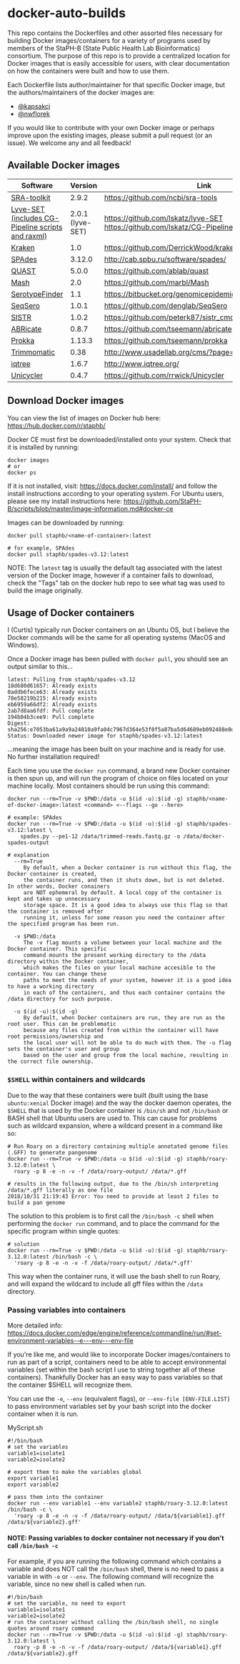 # docker-auto-builds
This repo contains the Dockerfiles and other assorted files necessary for building Docker images/containers for a variety of programs used by members of the StaPH-B (State Public Health Lab Bioinformatics) consortium. The purpose of this repo is to provide a centralized location for Docker images that is easily accessible for users, with clear documentation on how the containers were built and how to use them.

Each Dockerfile lists author/maintainer for that specific Docker image, but the authors/maintainers of the docker images are:
  * [@kapsakcj](https://github.com/kapsakcj)
  * [@nwflorek](https://github.com/nwflorek)

If you would like to contribute with your own Docker image or perhaps improve upon the existing images, please submit a pull request (or an issue). We welcome any and all feedback!

## Available Docker images
| Software | Version | Link |
| -------- | ------- | -------- |
| [SRA-toolkit](https://hub.docker.com/r/staphb/sratoolkit-v2.9.2/) | 2.9.2 | https://github.com/ncbi/sra-tools |
| [Lyve-SET (includes CG-Pipeline scripts and raxml)](https://hub.docker.com/r/staphb/lyveset-v2.0/) | 2.0.1 (lyve-SET) | https://github.com/lskatz/lyve-SET https://github.com/lskatz/CG-Pipeline |
| [Kraken](https://hub.docker.com/r/staphb/kraken-v1.0/) | 1.0 | https://github.com/DerrickWood/kraken |
| [SPAdes](https://hub.docker.com/r/staphb/spades-v3.12/) | 3.12.0 | http://cab.spbu.ru/software/spades/ |
| [QUAST](https://hub.docker.com/r/staphb/quast-v5.0.0/) | 5.0.0 | https://github.com/ablab/quast |
| [Mash](https://hub.docker.com/r/staphb/mash/) | 2.0 | https://github.com/marbl/Mash |
| [SerotypeFinder](https://hub.docker.com/r/staphb/serotypefinder-v1.1/) | 1.1 | https://bitbucket.org/genomicepidemiology/serotypefinder/ |
| [SeqSero](https://hub.docker.com/r/staphb/seqsero-v1.0.1/) | 1.0.1 | https://github.com/denglab/SeqSero |
| [SISTR](https://hub.docker.com/r/staphb/sistr-v1.0.2/) | 1.0.2 | https://github.com/peterk87/sistr_cmd |
| [ABRicate](https://hub.docker.com/r/staphb/abricate-v0.8.7/) | 0.8.7 | https://github.com/tseemann/abricate |
| [Prokka](https://hub.docker.com/r/staphb/prokka-v1.13/) | 1.13.3 | https://github.com/tseemann/prokka |
| [Trimmomatic](https://hub.docker.com/r/staphb/trimmomatic-0.38/) | 0.38 | http://www.usadellab.org/cms/?page=trimmomatic |
| [iqtree](https://hub.docker.com/r/staphb/iqtree-v1.6.7/) | 1.6.7 | http://www.iqtree.org/ |
| [Unicycler](https://hub.docker.com/r/staphb/unicycler-v0.4.7/) | 0.4.7 | https://github.com/rrwick/Unicycler |

## Download Docker images
You can view the list of images on Docker hub here: https://hub.docker.com/r/staphb/

Docker CE must first be downloaded/installed onto your system. Check that it is installed by running:
```
docker images
# or
docker ps
```
If it is not installed, visit: https://docs.docker.com/install/ and follow the install instructions according to your operating system. For Ubuntu users, please see my install instructions here: https://github.com/StaPH-B/scripts/blob/master/image-information.md#docker-ce

Images can be downloaded by running:
```
docker pull staphb/<name-of-container>:latest

# for example, SPAdes
docker pull staphb/spades-v3.12:latest
```
NOTE: The `latest` tag is usually the default tag associated with the latest version of the Docker image, however if a container fails to download, check the "Tags" tab on the docker hub repo to see what tag was used to build the image originally.

## Usage of Docker containers
I (Curtis) typically run Docker containers on an Ubuntu OS, but I believe the Docker commands will be the same for all operating systems (MacOS and Windows).

Once a Docker image has been pulled with `docker pull`, you should see an output similar to this...
```
latest: Pulling from staphb/spades-v3.12
18d680d61657: Already exists
0addb6fece63: Already exists
78e58219b215: Already exists
eb6959a66df2: Already exists
2ab7d8aa6fdf: Pull complete
194b04b3cee9: Pull complete
Digest: sha256:e7053ba61a9a9a24810a9fa04c7967d364e53f0f5a87ba5d64689eb092488e0d
Status: Downloaded newer image for staphb/spades-v3.12:latest
```
...meaning the image has been built on your machine and is ready for use. No further installation required!

Each time you use the `docker run` command, a brand new Docker container is then spun up, and will run the program of choice on files located on your machine locally. Most containers should be run using this command:
```
docker run --rm=True -v $PWD:/data -u $(id -u):$(id -g) staphb/<name-of-docker-image>:latest <command> <--flags --go --here>

# example: SPAdes
docker run --rm=True -v $PWD:/data -u $(id -u):$(id -g) staphb/spades-v3.12:latest \
    spades.py --pe1-12 /data/trimmed-reads.fastq.gz -o /data/docker-spades-output 
```
```
# explanation
  --rm=True
     By default, when a Docker container is run without this flag, the Docker container is created,
     the container runs, and then it shuts down, but is not deleted. In other words, Docker conainers
     are NOT ephemeral by default. A local copy of the container is kept and takes up unnecessary
     storage space. It is a good idea to always use this flag so that the container is removed after
     running it, unless for some reason you need the container after the specified program has been run.

  -v $PWD:/data
     The -v flag mounts a volume between your local machine and the Docker container. This specific
     command mounts the present working directory to the /data directory within the Docker container,
     which makes the files on your local machine accesible to the container. You can change these
     paths to meet the needs of your system, however it is a good idea to have a working directory
     in each of the containers, and thus each container contains the /data directory for such purpose.
     
  -u $(id -u):$(id -g)
     By default, when Docker containers are run, they are run as the root user. This can be problematic
     because any files created from within the container will have root permissions/ownership and
     the local user will not be able to do much with them. The -u flag sets the container's user and group 
     based on the user and group from the local machine, resulting in the correct file ownership.
```
### `$SHELL` within containers and wildcards
Due to the way that these containers were built (built using the base `ubuntu:xenial` Docker image) and the way the docker daemon operates, the `$SHELL` that is used by the Docker container is `/bin/sh` and not `/bin/bash` or BASH shell that Ubuntu users are used to. This can cause for problems such as wildcard expansion, where a wildcard present in a command like so:
```
# Run Roary on a directory containing multiple annotated genome files (.GFF) to generate pangenome
docker run --rm=True -v $PWD:/data -u $(id -u):$(id -g) staphb/roary-3.12.0:latest \
  roary -p 8 -e -n -v -f /data/roary-output/ /data/*.gff
  
# results in the following output, due to the /bin/sh interpreting /data/*.gff literally as one file
2018/10/31 21:19:43 Error: You need to provide at least 2 files to build a pan genome
```
The solution to this problem is to first call the `/bin/bash -c` shell when performing the `docker run` command, and to place the command for the specific program within single quotes:
```
# solution
docker run --rm=True -v $PWD:/data -u $(id -u):$(id -g) staphb/roary-3.12.0:latest /bin/bash -c \
  'roary -p 8 -e -n -v -f /data/roary-output/ /data/*.gff'
```
This way when the container runs, it will use the bash shell to run Roary, and will expand the wildcard to include all gff files within the `/data` directory.

### Passing variables into containers
More detailed info: https://docs.docker.com/edge/engine/reference/commandline/run/#set-environment-variables--e---env---env-file

If you're like me, and would like to incorporate Docker images/containers to run as part of a script, containers need to be able to accept environmental variables (set within the bash script I use to string together all of these containers). Thankfully Docker has an easy way to pass variables so that the container $SHELL will recognize them.

You can use the `-e`, `--env` (equivalent flags), or `--env-file [ENV-FILE.LIST]` to pass environment variables set by your bash script into the docker container when it is run.

MyScript.sh
```
#!/bin/bash
# set the variables
variable1=isolate1
variable2=isolate2

# export them to make the variables global
export variable1
export variable2

# pass them into the container
docker run --env variable1 --env variable2 staphb/roary-3.12.0:latest /bin/bash -c \
  'roary -p 8 -e -n -v -f /data/roary-output/ /data/${variable1}.gff /data/${variable2}.gff'
```
#### NOTE: Passing variables to docker container not necessary if you don't call `/bin/bash -c`
For example, if you are running the following command which contains a variable and does NOT call the `/bin/bash` shell, there is no need to pass a variable in with `-e` or `--env`. The following command will recognize the variable, since no new shell is called when run.
```
#!/bin/bash
# set the variable, no need to export
variable1=isolate1
variable2=isolate2
# run the container without calling the /bin/bash shell, no single quotes around roary command
docker run --rm=True -v $PWD:/data -u $(id -u):$(id -g) staphb/roary-3.12.0:latest \
  roary -p 8 -e -n -v -f /data/roary-output/ /data/${variable1}.gff /data/${variable2}.gff
```

